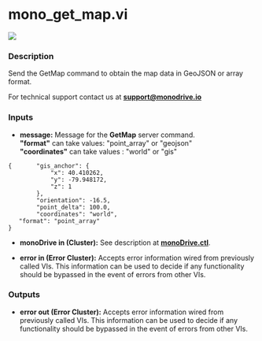 # mono_get_map.vi

<p class="img_container">
<img class="lg_img" src="../mono_get_map.png"/>
</p>

### Description

Send the GetMap command to obtain the map data in GeoJSON or array format.

For technical support contact us at <b>support@monodrive.io</b> 

### Inputs

- **message:**  Message for the **GetMap** server command.    
**"format"** can take values: "point_array" or "geojson"   
**"coordinates"** can take values : "world" or "gis"
```
{		"gis_anchor": {
			"x": 40.410262,
			"y": -79.948172,
			"z": 1
		},
		"orientation": -16.5,
		"point_delta": 100.0,
		"coordinates": "world",
   "format": "point_array"
}
``` 
 

- **monoDrive in (Cluster):** See description at [**monoDrive.ctl**](../structures/monoDrive.md). 

- **error in (Error Cluster):** Accepts error information wired from previously called VIs. This information can be used to decide if any functionality should be bypassed in the event of errors from other VIs. 

### Outputs

- **error out (Error Cluster):** Accepts error information wired from previously called VIs. This information can be used to decide if any functionality should be bypassed in the event of errors from other VIs. 

<p>&nbsp;</p>
